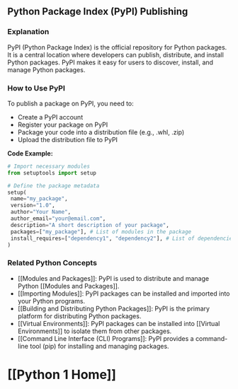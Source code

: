 ## Python Package Index (PyPI) Publishing

### Explanation

PyPI (Python Package Index) is the official repository for Python packages. It is a central location where developers can publish, distribute, and install Python packages. PyPI makes it easy for users to discover, install, and manage Python packages.

### How to Use PyPI

To publish a package on PyPI, you need to:

- Create a PyPI account
- Register your package on PyPI
- Package your code into a distribution file (e.g., .whl, .zip)
- Upload the distribution file to PyPI

**Code Example:**

```python
# Import necessary modules
from setuptools import setup

# Define the package metadata
setup(
 name="my_package",
 version="1.0",
 author="Your Name",
 author_email="your@email.com",
 description="A short description of your package",
 packages=["my_package"], # List of modules in the package
 install_requires=["dependency1", "dependency2"], # List of dependencies
)
```

### Related Python Concepts

- [[Modules and Packages]]: PyPI is used to distribute and manage Python [[Modules and Packages]].
- [[Importing Modules]]: PyPI packages can be installed and imported into your Python programs.
- [[Building and Distributing Python Packages]]: PyPI is the primary platform for distributing Python packages.
- [[Virtual Environments]]: PyPI packages can be installed into [[Virtual Environments]] to isolate them from other packages.
- [[Command Line Interface (CLI) Programs]]: PyPI provides a command-line tool (pip) for installing and managing packages.
# [[Python 1 Home]]
